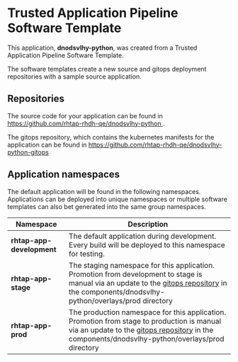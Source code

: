 # Trusted Application Pipeline Software Template

This application, **dnodsvlhy-python**, was created from a Trusted Application Pipeline Software Template.

The software templates create a new source and gitops deployment repositories with a sample source application. 

## Repositories

The source code for your application can be found in [https://github.com/rhtap-rhdh-qe/dnodsvlhy-python ](https://github.com/rhtap-rhdh-qe/dnodsvlhy-python ).
 
The gitops repository, which contains the kubernetes manifests for the application can be found in 
[https://github.com/rhtap-rhdh-qe/dnodsvlhy-python-gitops ](https://github.com/rhtap-rhdh-qe/dnodsvlhy-python-gitops ) 

## Application namespaces 

The default application will be found in the following namespaces. Applications can be deployed into unique namespaces or multiple software templates can also bet generated into the same group namespaces.  

|  Namespace   |  Description   |  
| -------- | -------- |   
| **rhtap-app-development** | The default application during development. Every build will be deployed to this namespace for testing. | 
| **rhtap-app-stage** | The staging namespace for this application. Promotion from development to stage is manual via an update to the [gitops repository](https://github.com/rhtap-rhdh-qe/dnodsvlhy-python-gitops ) in the components/dnodsvlhy-python/overlays/prod directory |  
| **rhtap-app-prod** | The production namespace for this application. Promotion from stage to production is manual via an update to the [gitops repository](https://github.com/rhtap-rhdh-qe/dnodsvlhy-python-gitops ) in the components/dnodsvlhy-python/overlays/prod directory | 